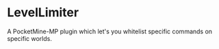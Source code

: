 # LevelLimiter
A PocketMine-MP plugin which let's you whitelist specific commands on specific worlds.
